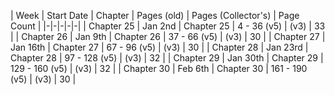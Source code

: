 | Week | Start Date | Chapter | Pages (old) | Pages (Collector's) | Page Count |
|-|-|-|-|-|
| Chapter 25  | Jan 2nd | Chapter 25 | 4 - 36 (v5) |  (v3) | 33 |
| Chapter 26  | Jan 9th | Chapter 26 | 37 - 66 (v5) |  (v3) | 30 |
| Chapter 27  | Jan 16th | Chapter 27 | 67 - 96 (v5) |  (v3) | 30 |
| Chapter 28 | Jan 23rd | Chapter 28 | 97 - 128 (v5) |  (v3) | 32 |
| Chapter 29 | Jan 30th | Chapter 29 | 129 - 160 (v5) |  (v3) | 32 |
| Chapter 30 | Feb 6th  | Chapter 30 | 161 - 190 (v5) |  (v3) | 30 |
